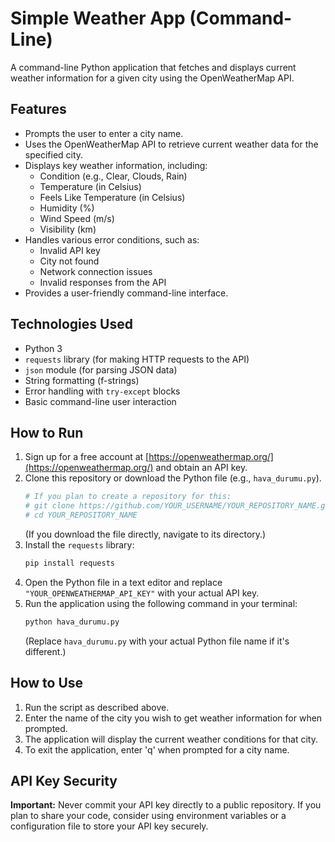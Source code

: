 # Simple Weather App (Command-Line)

A command-line Python application that fetches and displays current weather information for a given city using the OpenWeatherMap API.

## Features

-   Prompts the user to enter a city name.
-   Uses the OpenWeatherMap API to retrieve current weather data for the specified city.
-   Displays key weather information, including:
    -   Condition (e.g., Clear, Clouds, Rain)
    -   Temperature (in Celsius)
    -   Feels Like Temperature (in Celsius)
    -   Humidity (%)
    -   Wind Speed (m/s)
    -   Visibility (km)
-   Handles various error conditions, such as:
    -   Invalid API key
    -   City not found
    -   Network connection issues
    -   Invalid responses from the API
-   Provides a user-friendly command-line interface.

## Technologies Used

-   Python 3
-   `requests` library (for making HTTP requests to the API)
-   `json` module (for parsing JSON data)
-   String formatting (f-strings)
-   Error handling with `try-except` blocks
-   Basic command-line user interaction

## How to Run

1.  Sign up for a free account at [https://openweathermap.org/](https://openweathermap.org/) and obtain an API key.
2.  Clone this repository or download the Python file (e.g., `hava_durumu.py`).
    ```bash
    # If you plan to create a repository for this:
    # git clone https://github.com/YOUR_USERNAME/YOUR_REPOSITORY_NAME.git
    # cd YOUR_REPOSITORY_NAME
    ```
    (If you download the file directly, navigate to its directory.)
3.  Install the `requests` library:
    ```bash
    pip install requests
    ```
4.  Open the Python file in a text editor and replace `"YOUR_OPENWEATHERMAP_API_KEY"` with your actual API key.
5.  Run the application using the following command in your terminal:
    ```bash
    python hava_durumu.py
    ```
    (Replace `hava_durumu.py` with your actual Python file name if it's different.)

## How to Use

1.  Run the script as described above.
2.  Enter the name of the city you wish to get weather information for when prompted.
3.  The application will display the current weather conditions for that city.
4.  To exit the application, enter 'q' when prompted for a city name.

## API Key Security

**Important:** Never commit your API key directly to a public repository. If you plan to share your code, consider using environment variables or a configuration file to store your API key securely.